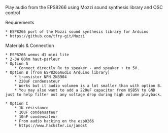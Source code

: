 Play audio from the EPS8266 using Mozzi sound synthesis library and OSC control


Requirements

    * ESP8266 port of the Mozzi sound synthesis library for Arduino
    * https://github.com/tfry-git/Mozzi


Materials & Connection

    * ESP8266 wemos d1 mini lite
    * 2-3W 8Ohm haut-parleur
    * Option A
        * Connect directly Rx to speaker - and speaker + to 5V.
    * Option B [from ESP8266Audio Arduino library] 
        * transistor NPN 2N3904
        * 220uF condensateur
        * Works but it audio volumen is a lot smaller than with option B.
        * You may also want to add a 220uF capacitor from USB5V to GND just to help filter out any voltage drop during high volume playback.

    * Option C
        * 1K résistance
        * 10uF condensateur
        * 10nF condensateur
        * From audio hacking on the esp8266
        * https://www.hackster.io/janost






